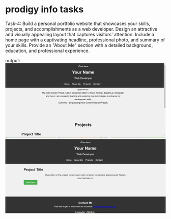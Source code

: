 # prodigy info tasks 
 Task-4: Build a personal portfolio website that showcases your skills, projects, and accomplishments as a web developer. Design an attractive and visually appealing layout that captures visitors' attention. Include a home page with a captivating headline, professional photo, and summary of your skills. Provide an "About Me" section with a detailed background, education, and professional experience.

 output:![alt text](<Screenshot 2024-07-05 233202.png>) ![alt text](<Screenshot 2024-07-05 233218.png>)
 

